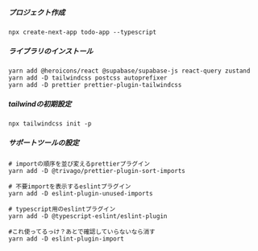 ##### プロジェクト作成

```
npx create-next-app todo-app --typescript
```

##### ライブラリのインストール

```
yarn add @heroicons/react @supabase/supabase-js react-query zustand
yarn add -D tailwindcss postcss autoprefixer
yarn add -D prettier prettier-plugin-tailwindcss
```

##### tailwindの初期設定

```
npx tailwindcss init -p
```

##### サポートツールの設定

```
# importの順序を並び変えるprettierプラグイン
yarn add -D @trivago/prettier-plugin-sort-imports

# 不要importを表示するeslintプラグイン
yarn add -D eslint-plugin-unused-imports

# typescript用のeslintプラグイン
yarn add -D @typescript-eslint/eslint-plugin

#これ使ってるっけ？あとで確認していらないなら消す
yarn add -D eslint-plugin-import
```